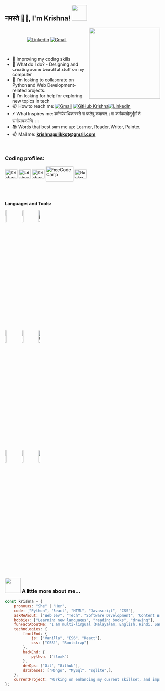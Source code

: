 <h2>नमस्ते 🙏🏻, I'm Krishna! <img src="https://media.giphy.com/media/mGcNjsfWAjY5AEZNw6/giphy.gif" width="50"></h2> <img align='right' src="https://media.giphy.com/media/M9gbBd9nbDrOTu1Mqx/giphy.gif" width="230"> 
<br/>

<!--CONNECT ME BADGES-->
<p align="center">
  <a href="https://www.linkedin.com/in/krishna-p-b65a1917b/" target="_blank"><img alt="LinkedIn" src="https://img.shields.io/badge/linkedin-%230077B5.svg?&style=for-the-badge&logo=linkedin&logoColor=white" /></a>   
  <a href="mailto:krishnapulikkot@example.com" target="_blank"><img alt="Gmail" src="https://img.shields.io/badge/Gmail-D14836?style=for-the-badge&logo=gmail&logoColor=white" /></a>
</p>


<div align = 'left'>




 <br />

- 🔭 Improving my coding skills
- 🔮 What do I do? - Designing and creating some beautiful stuff on my computer
- 👯 I’m looking to collaborate on Python and Web Development-related projects.
- 🤔 I’m looking for help for exploring new topics in tech 
- 📫 How to reach me: [![Gmail](https://img.shields.io/badge/%20-Send%20Mail-black?color=14171A&labelColor=ef5350&logo=gmail&logoColor=ffffff)](mailto:krishnapulikkot@gmail.com?subject=From%20GitHub&body=Hi,%20there.%20Found%20you%20from%20GitHub.) [![GitHub Krishna](https://img.shields.io/github/followers/Krishna-Pulikkot?label=follow&style=social)](https://github.com/Krishna-Pulikkot)[![LinkedIn](https://img.shields.io/badge/LinkedIn-connect-blue.svg?logo=linkedin&logoColor=white)](https://www.linkedin.com/in/krishna-p-b65a1917b/)
- ⚡ What Inspires me: कर्मण्येवाधिकारस्ते मा फलेषु कदाचन्। मा कर्मफलहेतुर्भूर्मा ते संगोस्त्वकर्मणि।। 
- 📚 Words that best sum me up: Learner, Reader, Writer, Painter.
- 📫 Mail me: **krishnapulikkot@gmail.com**
  
<br/>

<h3 align="left">Coding profiles:</h3>
<p align="left"> 
<a href="https://www.codechef.com/users/krishna_p123" target="blank"><img align="center" src="https://cdn.jsdelivr.net/npm/simple-icons@3.1.0/icons/codechef.svg" alt="Krishna Pulikkot" height="30" width="40" /></a>
<a href="https://leetcode.com/krishna_p123/" target="blank"><img align="center" src="https://raw.githubusercontent.com/rahuldkjain/github-profile-readme-generator/master/src/images/icons/Social/leet-code.svg" alt="Lrishna P" height="30" width="40" /></a>
<a href="https://auth.geeksforgeeks.org/user/krishnap28f4/practice" target="blank"><img align="center" src="https://raw.githubusercontent.com/rahuldkjain/github-profile-readme-generator/master/src/images/icons/Social/geeks-for-geeks.svg" alt="Krishna P" height="30" width="40" /></a>
<a href="https://www.freecodecamp.org/Krishna_P" target="_blank"><img align="center" src="https://upload.wikimedia.org/wikipedia/commons/3/39/FreeCodeCamp_logo.png" alt="FreeCodeCamp" height="50" width="90" /></a>
<a href="https://www.hackerrank.com/krishnapulikkot" target="_blank">
  <img align="center" src="https://raw.githubusercontent.com/rahuldkjain/github-profile-readme-generator/master/src/images/icons/Social/hackerrank.svg" alt="HackerRank" height="30" width="40" />
</a>
</p>
<br/>




<br />

**Languages and Tools:** 

<p>
  
  <code><img width="10%" src="https://www.vectorlogo.zone/logos/python/python-ar21.svg"></code>
  <code><img width="10%" src="https://www.vectorlogo.zone/logos/javascript/javascript-ar21.svg"></code>
  <code><img width="10%" src="https://www.vectorlogo.zone/logos/reactjs/reactjs-ar21.svg" alt="React Logo"></code>
  <br />
  <code><img width="10%" src="https://www.vectorlogo.zone/logos/w3_html5/w3_html5-ar21.svg"></code>
  <code><img width="10%" src="https://www.vectorlogo.zone/logos/netlifyapp_watercss/netlifyapp_watercss-ar21.svg" alt="CSS Logo"></code>
  <code><img width="10%" src="https://www.vectorlogo.zone/logos/getbootstrap/getbootstrap-ar21.svg" alt="Bootstrap Logo"></code>
  <br />
  <code><img width="10%" src="https://www.vectorlogo.zone/logos/mysql/mysql-ar21.svg"></code>
  <code><img width="10%" src="https://www.vectorlogo.zone/logos/pocoo_flask/pocoo_flask-ar21.svg"></code>
  <code><img width="10%" src="https://www.vectorlogo.zone/logos/git-scm/git-scm-ar21.svg"></code>
  <br />
  
  
  
</p>

<div align="center">

</div>


### <img src="https://media.giphy.com/media/VgCDAzcKvsR6OM0uWg/giphy.gif" width="50"> A little more about me...  

```javascript
const krishna = {
    pronouns: "She" | "Her",
    code: ["Python", "React", "HTML", "Javascript", "CSS"],
    askMeAbout: ["Web Dev", "Tech", "Software Development", "Content Writing",],
    hobbies: ["Learning new languages", "reading books", "drawing"],
    funFactAboutMe: "I am multi-lingual (Malayalam, English, Hindi, Sanskrit, Tamil, Telugu)"
    technologies: {
        frontEnd: {
            js: ["Vanilla", "ES6", "React"],
            css: ["CSS3", "Bootstrap"]
        },
        backEnd: {
            python: ["flask"]
        },
        devOps: ["Git", "Github"],
        databases: ["Mongo", "MySql", "sqlite",],
    },
    currentProject: "Working on enhancing my current skillset, and improving my DSA knowledge",
};
```
